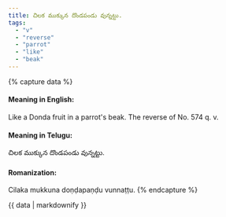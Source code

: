 ```yaml
---
title: చిలక ముక్కున దొండపండు వున్నట్టు.
tags:
  - "v"
  - "reverse"
  - "parrot"
  - "like"
  - "beak"
---
```


{% capture data %}
#### Meaning in English:
Like a Donda fruit in a parrot's beak.
The reverse of No. 574 q. v.

#### Meaning in Telugu:
చిలక ముక్కున దొండపండు వున్నట్టు.

#### Romanization:
Cilaka mukkuna doṇḍapaṇḍu vunnaṭṭu.
{% endcapture %}

{{ data | markdownify }}


